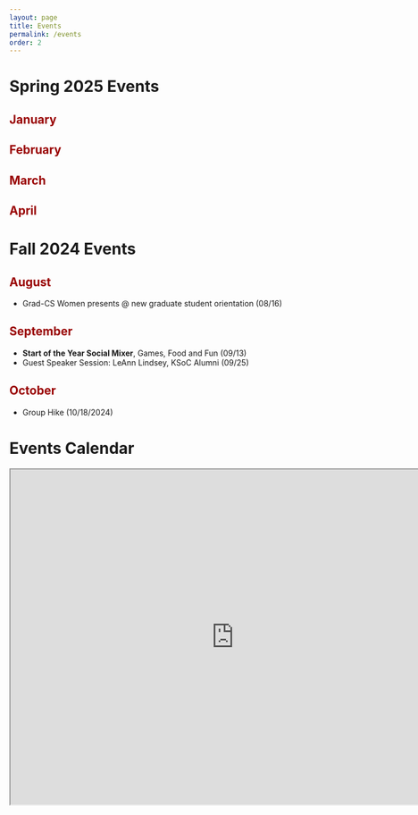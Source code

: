 ```yaml
---
layout: page
title: Events
permalink: /events
order: 2
---
```

# Spring 2025 Events
## <span style="color: #990000;;">January</span> 

## <span style="color: #990000;;">February</span> 

## <span style="color: #990000;;">March</span>

## <span style="color: #990000;;">April</span>


# Fall 2024 Events
## <span style="color: #990000;;">August</span> 
* Grad-CS Women presents @ new graduate student orientation (08/16)

## <span style="color: #990000;;">September</span> 
* **Start of the Year Social Mixer**, Games, Food and Fun (09/13)
* Guest Speaker Session: LeAnn Lindsey, KSoC Alumni (09/25)

## <span style="color: #990000;;">October</span>
* Group Hike (10/18/2024)

# Events Calendar

<iframe src="https://calendar.google.com/calendar/embed?src=uofuwomenincs%40gmail.com&ctz=America%2FDenver"  style="border: 2" width="800" height="600" frameborder="2" scrolling="no"></iframe>




